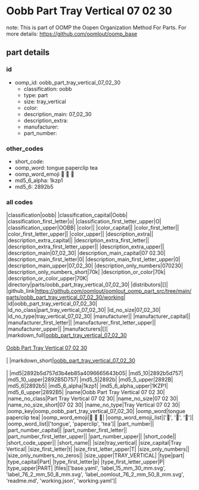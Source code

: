 # Oobb Part Tray Vertical 07 02 30  

note: This is part of OOMP the Oopen Organization Method For Parts. For more details: https://github.com/oomlout/oomp_base

##  part details





### id
* oomp_id: oobb_part_tray_vertical_07_02_30
  * classification: oobb
  * type: part
  * size: tray_vertical
  * color: 
  * description_main: 07_02_30
  * description_extra: 
  * manufacturer: 
  * part_number: 

### other_codes
* short_code: 
* oomp_word: tongue paperclip tea
* oomp_word_emoji :tongue: :paperclip: :tea:
* md5_6_alpha: 1kzp1
* md5_6: 2892b5

### all codes 
|classification|oobb|
|classification_capital|Oobb|
|classification_first_letter|o|
|classification_first_letter_upper|O|
|classification_upper|OOBB|
|color||
|color_capital||
|color_first_letter||
|color_first_letter_upper||
|color_upper||
|description_extra||
|description_extra_capital||
|description_extra_first_letter||
|description_extra_first_letter_upper||
|description_extra_upper||
|description_main|07_02_30|
|description_main_capital|07 02.30|
|description_main_first_letter|0|
|description_main_first_letter_upper|0|
|description_main_upper|07_02_30|
|description_only_numbers|070230|
|description_only_numbers_short|70k|
|description_or_color|70k|
|description_or_color_upper|70K|
|directory|parts/oobb_part_tray_vertical_07_02_30|
|distributors|[]|
|github_link|https://github.com/oomlout/oomlout_oomp_part_src/tree/main/parts/oobb_part_tray_vertical_07_02_30/working|
|id|oobb_part_tray_vertical_07_02_30|
|id_no_class|part_tray_vertical_07_02_30|
|id_no_size|07_02_30|
|id_no_type|tray_vertical_07_02_30|
|manufacturer||
|manufacturer_capital||
|manufacturer_first_letter||
|manufacturer_first_letter_upper||
|manufacturer_upper||
|manufacturers|[]|
|markdown_full|[oobb_part_tray_vertical_07_02_30](https://github.com/oomlout/oomlout_oomp_part_src/tree/main/parts/oobb_part_tray_vertical_07_02_30/working)<br>[](https://github.com/oomlout/oomlout_oomp_part_src/tree/main/parts/oobb_part_tray_vertical_07_02_30/working)<br>[Oobb Part Tray Vertical 07 02 30](https://github.com/oomlout/oomlout_oomp_part_src/tree/main/parts/oobb_part_tray_vertical_07_02_30/working)<br><br>|
|markdown_short|[oobb_part_tray_vertical_07_02_30](https://github.com/oomlout/oomlout_oomp_part_src/tree/main/parts/oobb_part_tray_vertical_07_02_30/working)<br><br>|
|md5|2892b5d757d3b4eb85a4096665643b05|
|md5_10|2892b5d757|
|md5_10_upper|2892B5D757|
|md5_5|2892b|
|md5_5_upper|2892B|
|md5_6|2892b5|
|md5_6_alpha|1kzp1|
|md5_6_alpha_upper|1KZP1|
|md5_6_upper|2892B5|
|name|Oobb Part Tray Vertical 07 02 30|
|name_no_class|Part Tray Vertical 07 02 30|
|name_no_size|07 02 30|
|name_no_size_short|07 02 30|
|name_no_type|Tray Vertical 07 02 30|
|oomp_key|oomp_oobb_part_tray_vertical_07_02_30|
|oomp_word|tongue paperclip tea|
|oomp_word_emoji|:tongue: :paperclip: :tea:|
|oomp_word_emoji_list|[':tongue:', ':paperclip:', ':tea:']|
|oomp_word_list|['tongue', 'paperclip', 'tea']|
|part_number||
|part_number_capital||
|part_number_first_letter||
|part_number_first_letter_upper||
|part_number_upper||
|short_code||
|short_code_upper||
|short_name||
|size|tray_vertical|
|size_capital|Tray Vertical|
|size_first_letter|t|
|size_first_letter_upper|T|
|size_only_numbers||
|size_only_numbers_no_zeros||
|size_upper|TRAY_VERTICAL|
|type|part|
|type_capital|Part|
|type_first_letter|p|
|type_first_letter_upper|P|
|type_upper|PART|
|files|['base.yaml', 'label_15_mm_30_mm.svg', 'label_76_2_mm_50_8_mm.svg', 'label_oomlout_76_2_mm_50_8_mm.svg', 'readme.md', 'working.json', 'working.yaml']|
